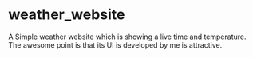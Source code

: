 # weather_website
A Simple weather website which is showing a live time and temperature. The awesome point is that its UI is developed by me is attractive.
